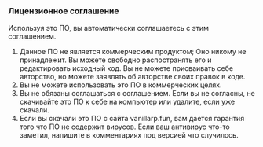 ### Лицензионное соглашение

Используя это ПО, вы автоматически соглашаетесь с этим соглашением.
1. Данное ПО не является коммерческим продуктом; Оно никому не принадлежит.
Вы можете свободно распостранять его и редактировать исходный код.
Вы не можете присваивать себе авторство, но можете заявлять об авторстве своих правок в коде.
2. Вы не можете использовать это ПО в коммерческих целях.
3. Вы не обязаны соглашаться с соглашением. Если вы не согласны,
не скачивайте это ПО к себе на компьютер или удалите, если уже скачали.
4. Если вы скачали это ПО с сайта vanillarp.fun, вам дается гарантия того что ПО не содержит вирусов.
Если ваш антивирус что-то заметил, напишите в комментариях под версией что случилось.
